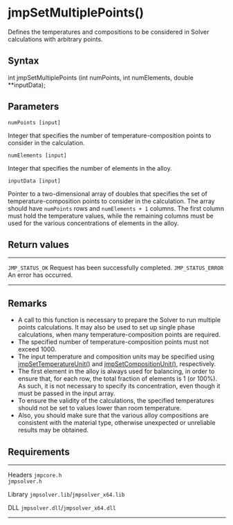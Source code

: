 jmpSetMultiplePoints()
======================

Defines the temperatures and compositions to be considered in Solver
calculations with arbitrary points.

Syntax
------

int jmpSetMultiplePoints (int numPoints, int numElements, double
\*\*inputData);

Parameters
----------

`numPoints [input]`

Integer that specifies the number of temperature-composition points to
consider in the calculation.

`numElements [input]`

Integer that specifies the number of elements in the alloy.

`inputData [input]`

Pointer to a two-dimensional array of doubles that specifies the set of
temperature-composition points to consider in the calculation. The array
should have `numPoints` rows and `numElements + 1` columns. The first
column must hold the temperature values, while the remaining columns
must be used for the various concentrations of elements in the alloy.

Return values
-------------

  -------------------- ------------------------------------------
  `JMP_STATUS_OK`      Request has been successfully completed.
  `JMP_STATUS_ERROR`   An error has occurred.
  -------------------- ------------------------------------------

Remarks
-------

-   A call to this function is necessary to prepare the Solver to run
    multiple points calculations. It may also be used to set up single
    phase calculations, when many temperature-composition points
    are required.
-   The specified number of temperature-composition points must not
    exceed 1000.
-   The input temperature and composition units may be specified using
    [jmpSetTemperatureUnit()](jmpSetTemperatureUnit.htm) and
    [jmpSetCompositionUnit()](jmpSetCompositionUnit.htm), respectively.
-   The first element in the alloy is always used for balancing, in
    order to ensure that, for each row, the total fraction of elements
    is 1 (or 100%). As such, it is not necessary to specify its
    concentration, even though it must be passed in the input array.
-   To ensure the validity of the calculations, the specified
    temperatures should not be set to values lower than
    room temperature.
-   Also, you should make sure that the various alloy compositions are
    consistent with the material type, otherwise unexpected or
    unreliable results may be obtained.

Requirements
------------

  --------- -------------------------------------
  Headers   `jmpcore.h`\
            `jmpsolver.h`

  Library   `jmpsolver.lib`/`jmpsolver_x64.lib`

  DLL       `jmpsolver.dll`/`jmpsolver_x64.dll`
  --------- -------------------------------------


